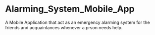 # Alarming_System_Mobile_App
A Mobile Application that act as an emergency alarming system for the friends and acquaintances whenever a prson needs help.
